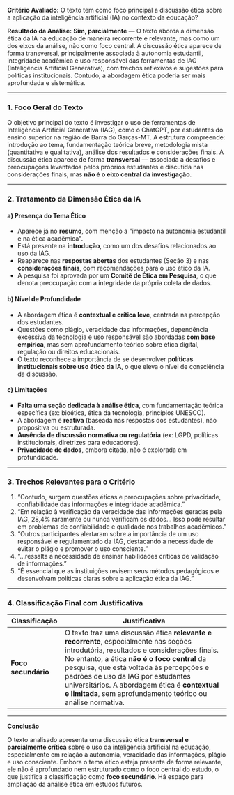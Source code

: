 **Critério Avaliado:**
O texto tem como foco principal a discussão ética sobre a aplicação da inteligência artificial (IA) no contexto da educação?

**Resultado da Análise:**
**Sim, parcialmente** — O texto aborda a dimensão ética da IA na educação de maneira recorrente e relevante, mas como um dos eixos da análise, não como foco central. A discussão ética aparece de forma transversal, principalmente associada à autonomia estudantil, integridade acadêmica e uso responsável das ferramentas de IAG (Inteligência Artificial Generativa), com trechos reflexivos e sugestões para políticas institucionais. Contudo, a abordagem ética poderia ser mais aprofundada e sistemática.

---

### 1. Foco Geral do Texto

O objetivo principal do texto é investigar o uso de ferramentas de Inteligência Artificial Generativa (IAG), como o ChatGPT, por estudantes do ensino superior na região de Barra do Garças-MT. A estrutura compreende: introdução ao tema, fundamentação teórica breve, metodologia mista (quantitativa e qualitativa), análise dos resultados e considerações finais. A discussão ética aparece de forma **transversal** — associada a desafios e preocupações levantados pelos próprios estudantes e discutida nas considerações finais, mas **não é o eixo central da investigação**.

---

### 2. Tratamento da Dimensão Ética da IA

#### a) **Presença do Tema Ético**

* Aparece já no **resumo**, com menção a "impacto na autonomia estudantil e na ética acadêmica".
* Está presente na **introdução**, como um dos desafios relacionados ao uso da IAG.
* Reaparece nas **respostas abertas** dos estudantes (Seção 3) e nas **considerações finais**, com recomendações para o uso ético da IA.
* A pesquisa foi aprovada por um **Comitê de Ética em Pesquisa**, o que denota preocupação com a integridade da própria coleta de dados.

#### b) **Nível de Profundidade**

* A abordagem ética é **contextual e crítica leve**, centrada na percepção dos estudantes.
* Questões como plágio, veracidade das informações, dependência excessiva da tecnologia e uso responsável são abordadas **com base empírica**, mas sem aprofundamento teórico sobre ética digital, regulação ou direitos educacionais.
* O texto reconhece a importância de se desenvolver **políticas institucionais sobre uso ético da IA**, o que eleva o nível de consciência da discussão.

#### c) **Limitações**

* **Falta uma seção dedicada à análise ética**, com fundamentação teórica específica (ex: bioética, ética da tecnologia, princípios UNESCO).
* A abordagem é **reativa** (baseada nas respostas dos estudantes), não propositiva ou estruturada.
* **Ausência de discussão normativa ou regulatória** (ex: LGPD, políticas institucionais, diretrizes para educadores).
* **Privacidade de dados**, embora citada, não é explorada em profundidade.

---

### 3. Trechos Relevantes para o Critério

1. “Contudo, surgem questões éticas e preocupações sobre privacidade, confiabilidade das informações e integridade acadêmica.”
2. “Em relação à verificação da veracidade das informações geradas pela IAG, 28,4% raramente ou nunca verificam os dados... Isso pode resultar em problemas de confiabilidade e qualidade nos trabalhos acadêmicos.”
3. “Outros participantes alertaram sobre a importância de um uso responsável e regulamentado da IAG, destacando a necessidade de evitar o plágio e promover o uso consciente.”
4. “...ressalta a necessidade de ensinar habilidades críticas de validação de informações.”
5. “É essencial que as instituições revisem seus métodos pedagógicos e desenvolvam políticas claras sobre a aplicação ética da IAG.”

---

### 4. Classificação Final com Justificativa

| **Classificação**   | **Justificativa**                                                                                                                                                                                                                                                                                                                                                                      |
| ------------------- | -------------------------------------------------------------------------------------------------------------------------------------------------------------------------------------------------------------------------------------------------------------------------------------------------------------------------------------------------------------------------------------- |
| **Foco secundário** | O texto traz uma discussão ética **relevante e recorrente**, especialmente nas seções introdutória, resultados e considerações finais. No entanto, a ética **não é o foco central** da pesquisa, que está voltada às percepções e padrões de uso da IAG por estudantes universitários. A abordagem ética é **contextual e limitada**, sem aprofundamento teórico ou análise normativa. |

---

**Conclusão**

O texto analisado apresenta uma discussão ética **transversal e parcialmente crítica** sobre o uso da inteligência artificial na educação, especialmente em relação à autonomia, veracidade das informações, plágio e uso consciente. Embora o tema ético esteja presente de forma relevante, ele não é aprofundado nem estruturado como o foco central do estudo, o que justifica a classificação como **foco secundário**. Há espaço para ampliação da análise ética em estudos futuros.
